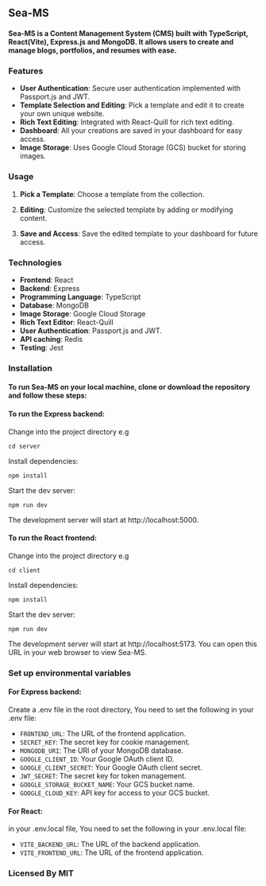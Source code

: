 ## Sea-MS

#### Sea-MS is a Content Management System (CMS) built with TypeScript, React(Vite), Express.js and MongoDB. It allows users to create and manage blogs, portfolios, and resumes with ease. 

### Features

* **User Authentication**: Secure user authentication implemented with Passport.js and JWT.
* **Template Selection and Editing**: Pick a template and edit it to create your own unique website.
* **Rich Text Editing**: Integrated with React-Quill for rich text editing.
* **Dashboard**: All your creations are saved in your dashboard for easy access.
* **Image Storage**: Uses Google Cloud Storage (GCS) bucket for storing images.

### Usage

1. __Pick a Template__: Choose a template from the collection.

2. __Editing__: Customize the selected template by adding or modifying content.

3. __Save and Access__: Save the edited template to your dashboard for future access.

### Technologies

* __Frontend__: React
* __Backend__: Express
* __Programming Language__: TypeScript
* __Database__: MongoDB
* __Image Storage__: Google Cloud Storage
* __Rich Text Editor__: React-Quill
* __User Authentication__: Passport.js and JWT.
* __API caching__: Redis
* __Testing__: Jest

### Installation
#### To run Sea-MS on your local machine, clone or download the repository and follow these steps:

#### To run the Express backend:
Change into the project directory e.g
```
cd server
```
Install dependencies:
```
npm install
```
Start the dev server:
```
npm run dev
```
The development server will start at http://localhost:5000.

#### To run the React frontend:
Change into the project directory e.g
```
cd client
```
Install dependencies:
```
npm install
```
Start the dev server:
```
npm run dev
```
The development server will start at http://localhost:5173. You can open this URL in your web browser to view Sea-MS.

### Set up environmental variables

#### For Express backend: 
Create a .env file in the root directory,
You need to set the following in your .env file:
- `FRONTEND_URL`: The URL of the frontend application.
- `SECRET_KEY`: The secret key for cookie management.
- `MONGODB_URI`: The URI of your MongoDB database.
- `GOOGLE_CLIENT_ID`: Your Google OAuth client ID.
- `GOOGLE_CLIENT_SECRET`: Your Google OAuth client secret.
- `JWT_SECRET`: The secret key for token management.
- `GOOGLE_STORAGE_BUCKET_NAME`: Your GCS bucket name.
- `GOOGLE_CLOUD_KEY`: API key for access to your GCS bucket.

#### For React:
in your .env.local file,
You need to set the following in your .env.local file:
 - `VITE_BACKEND_URL`: The URL of the backend application.
 - `VITE_FRONTEND_URL`: The URL of the frontend application.

### Licensed By MIT
